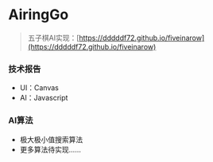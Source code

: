 ﻿# AiringGo

> 五子棋AI实现：[https://dddddf72.github.io/fiveinarow](https://dddddf72.github.io/fiveinarow)

### 技术报告
- UI：Canvas
- AI：Javascript

### AI算法
- 极大极小值搜索算法
- 更多算法待实现……